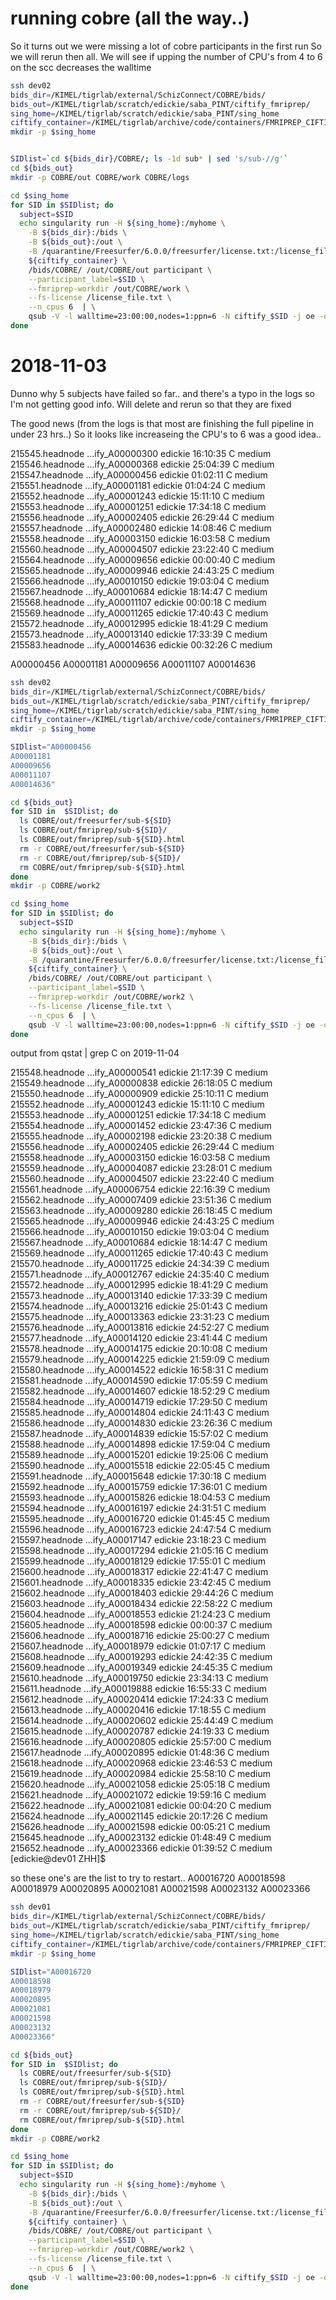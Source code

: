 # running cobre (all the way..)

So it turns out we were missing a lot of cobre participants in the first run
So we will rerun then all. We will see if upping the number of CPU's from 4 to 6 on the scc decreases the walltime


```sh
ssh dev02
bids_dir=/KIMEL/tigrlab/external/SchizConnect/COBRE/bids/
bids_out=/KIMEL/tigrlab/scratch/edickie/saba_PINT/ciftify_fmriprep/
sing_home=/KIMEL/tigrlab/scratch/edickie/saba_PINT/sing_home
ciftify_container=/KIMEL/tigrlab/archive/code/containers/FMRIPREP_CIFTIFY/tigrlab_fmriprep_ciftify_1.1.2-2.1.0-2018-10-12-dcfba6cc0add.img
mkdir -p $sing_home


SIDlist=`cd ${bids_dir}/COBRE/; ls -1d sub* | sed 's/sub-//g'`
cd ${bids_out}
mkdir -p COBRE/out COBRE/work COBRE/logs

cd $sing_home
for SID in $SIDlist; do
  subject=$SID
  echo singularity run -H ${sing_home}:/myhome \
    -B ${bids_dir}:/bids \
    -B ${bids_out}:/out \
    -B /quarantine/Freesurfer/6.0.0/freesurfer/license.txt:/license_file.txt \
    ${ciftify_container} \
    /bids/COBRE/ /out/COBRE/out participant \
    --participant_label=$SID \
    --fmriprep-workdir /out/COBRE/work \
    --fs-license /license_file.txt \
    --n_cpus 6  | \
    qsub -V -l walltime=23:00:00,nodes=1:ppn=6 -N ciftify_$SID -j oe -o ${bids_dir}/COBRE/logs;
done
```

# 2018-11-03

Dunno why 5 subjects have failed so far.. and there's a typo in the logs so I'm not getting good info.
Will delete and rerun so that they are fixed

The good news (from the logs is that most are finishing the full pipeline in under 23 hrs..)
So it looks like increaseing the CPU's to 6 was a good idea..

215545.headnode            ...ify_A00000300 edickie         16:10:35 C medium
215546.headnode            ...ify_A00000368 edickie         25:04:39 C medium
215547.headnode            ...ify_A00000456 edickie         01:02:11 C medium
215551.headnode            ...ify_A00001181 edickie         01:04:24 C medium
215552.headnode            ...ify_A00001243 edickie         15:11:10 C medium
215553.headnode            ...ify_A00001251 edickie         17:34:18 C medium
215556.headnode            ...ify_A00002405 edickie         26:29:44 C medium
215557.headnode            ...ify_A00002480 edickie         14:08:46 C medium
215558.headnode            ...ify_A00003150 edickie         16:03:58 C medium
215560.headnode            ...ify_A00004507 edickie         23:22:40 C medium
215564.headnode            ...ify_A00009656 edickie         00:00:40 C medium
215565.headnode            ...ify_A00009946 edickie         24:43:25 C medium
215566.headnode            ...ify_A00010150 edickie         19:03:04 C medium
215567.headnode            ...ify_A00010684 edickie         18:14:47 C medium
215568.headnode            ...ify_A00011107 edickie         00:00:18 C medium
215569.headnode            ...ify_A00011265 edickie         17:40:43 C medium
215572.headnode            ...ify_A00012995 edickie         18:41:29 C medium
215573.headnode            ...ify_A00013140 edickie         17:33:39 C medium
215583.headnode            ...ify_A00014636 edickie         00:32:26 C medium

A00000456
A00001181
A00009656
A00011107
A00014636
```sh
ssh dev02
bids_dir=/KIMEL/tigrlab/external/SchizConnect/COBRE/bids/
bids_out=/KIMEL/tigrlab/scratch/edickie/saba_PINT/ciftify_fmriprep/
sing_home=/KIMEL/tigrlab/scratch/edickie/saba_PINT/sing_home
ciftify_container=/KIMEL/tigrlab/archive/code/containers/FMRIPREP_CIFTIFY/tigrlab_fmriprep_ciftify_1.1.2-2.1.0-2018-10-12-dcfba6cc0add.img
mkdir -p $sing_home

SIDlist="A00000456
A00001181
A00009656
A00011107
A00014636"

cd ${bids_out}
for SID in  $SIDlist; do
  ls COBRE/out/freesurfer/sub-${SID}
  ls COBRE/out/fmriprep/sub-${SID}/
  ls COBRE/out/fmriprep/sub-${SID}.html
  rm -r COBRE/out/freesurfer/sub-${SID}
  rm -r COBRE/out/fmriprep/sub-${SID}/
  rm COBRE/out/fmriprep/sub-${SID}.html
done
mkdir -p COBRE/work2

cd $sing_home
for SID in $SIDlist; do
  subject=$SID
  echo singularity run -H ${sing_home}:/myhome \
    -B ${bids_dir}:/bids \
    -B ${bids_out}:/out \
    -B /quarantine/Freesurfer/6.0.0/freesurfer/license.txt:/license_file.txt \
    ${ciftify_container} \
    /bids/COBRE/ /out/COBRE/out participant \
    --participant_label=$SID \
    --fmriprep-workdir /out/COBRE/work2 \
    --fs-license /license_file.txt \
    --n_cpus 6  | \
    qsub -V -l walltime=23:00:00,nodes=1:ppn=6 -N ciftify_$SID -j oe -o ${bids_out}/COBRE/logs;
done
```

output from qstat | grep C on 2019-11-04

215548.headnode            ...ify_A00000541 edickie         21:17:39 C medium
215549.headnode            ...ify_A00000838 edickie         26:18:05 C medium
215550.headnode            ...ify_A00000909 edickie         25:10:11 C medium
215552.headnode            ...ify_A00001243 edickie         15:11:10 C medium
215553.headnode            ...ify_A00001251 edickie         17:34:18 C medium
215554.headnode            ...ify_A00001452 edickie         23:47:36 C medium
215555.headnode            ...ify_A00002198 edickie         23:20:38 C medium
215556.headnode            ...ify_A00002405 edickie         26:29:44 C medium
215558.headnode            ...ify_A00003150 edickie         16:03:58 C medium
215559.headnode            ...ify_A00004087 edickie         23:28:01 C medium
215560.headnode            ...ify_A00004507 edickie         23:22:40 C medium
215561.headnode            ...ify_A00006754 edickie         22:16:39 C medium
215562.headnode            ...ify_A00007409 edickie         23:51:36 C medium
215563.headnode            ...ify_A00009280 edickie         26:18:45 C medium
215565.headnode            ...ify_A00009946 edickie         24:43:25 C medium
215566.headnode            ...ify_A00010150 edickie         19:03:04 C medium
215567.headnode            ...ify_A00010684 edickie         18:14:47 C medium
215569.headnode            ...ify_A00011265 edickie         17:40:43 C medium
215570.headnode            ...ify_A00011725 edickie         24:34:39 C medium
215571.headnode            ...ify_A00012767 edickie         24:35:40 C medium
215572.headnode            ...ify_A00012995 edickie         18:41:29 C medium
215573.headnode            ...ify_A00013140 edickie         17:33:39 C medium
215574.headnode            ...ify_A00013216 edickie         25:01:43 C medium
215575.headnode            ...ify_A00013363 edickie         23:31:23 C medium
215576.headnode            ...ify_A00013816 edickie         24:52:27 C medium
215577.headnode            ...ify_A00014120 edickie         23:41:44 C medium
215578.headnode            ...ify_A00014175 edickie         20:10:08 C medium
215579.headnode            ...ify_A00014225 edickie         21:59:09 C medium
215580.headnode            ...ify_A00014522 edickie         16:58:31 C medium
215581.headnode            ...ify_A00014590 edickie         17:05:59 C medium
215582.headnode            ...ify_A00014607 edickie         18:52:29 C medium
215584.headnode            ...ify_A00014719 edickie         17:29:50 C medium
215585.headnode            ...ify_A00014804 edickie         24:11:43 C medium
215586.headnode            ...ify_A00014830 edickie         23:26:36 C medium
215587.headnode            ...ify_A00014839 edickie         15:57:02 C medium
215588.headnode            ...ify_A00014898 edickie         17:59:04 C medium
215589.headnode            ...ify_A00015201 edickie         19:25:06 C medium
215590.headnode            ...ify_A00015518 edickie         22:05:45 C medium
215591.headnode            ...ify_A00015648 edickie         17:30:18 C medium
215592.headnode            ...ify_A00015759 edickie         17:36:01 C medium
215593.headnode            ...ify_A00015826 edickie         18:04:53 C medium
215594.headnode            ...ify_A00016197 edickie         24:31:51 C medium
215595.headnode            ...ify_A00016720 edickie         01:45:45 C medium
215596.headnode            ...ify_A00016723 edickie         24:47:54 C medium
215597.headnode            ...ify_A00017147 edickie         23:18:23 C medium
215598.headnode            ...ify_A00017294 edickie         21:05:16 C medium
215599.headnode            ...ify_A00018129 edickie         17:55:01 C medium
215600.headnode            ...ify_A00018317 edickie         22:41:47 C medium
215601.headnode            ...ify_A00018335 edickie         23:42:45 C medium
215602.headnode            ...ify_A00018403 edickie         29:44:26 C medium
215603.headnode            ...ify_A00018434 edickie         22:58:22 C medium
215604.headnode            ...ify_A00018553 edickie         21:24:23 C medium
215605.headnode            ...ify_A00018598 edickie         00:00:37 C medium
215606.headnode            ...ify_A00018716 edickie         25:00:27 C medium
215607.headnode            ...ify_A00018979 edickie         01:07:17 C medium
215608.headnode            ...ify_A00019293 edickie         24:42:35 C medium
215609.headnode            ...ify_A00019349 edickie         24:45:35 C medium
215610.headnode            ...ify_A00019750 edickie         23:34:13 C medium
215611.headnode            ...ify_A00019888 edickie         16:55:33 C medium
215612.headnode            ...ify_A00020414 edickie         17:24:33 C medium
215613.headnode            ...ify_A00020416 edickie         17:18:55 C medium
215614.headnode            ...ify_A00020602 edickie         25:44:49 C medium
215615.headnode            ...ify_A00020787 edickie         24:19:33 C medium
215616.headnode            ...ify_A00020805 edickie         25:57:00 C medium
215617.headnode            ...ify_A00020895 edickie         01:48:36 C medium
215618.headnode            ...ify_A00020968 edickie         23:46:53 C medium
215619.headnode            ...ify_A00020984 edickie         25:58:10 C medium
215620.headnode            ...ify_A00021058 edickie         25:05:18 C medium
215621.headnode            ...ify_A00021072 edickie         19:59:16 C medium
215622.headnode            ...ify_A00021081 edickie         00:04:20 C medium
215624.headnode            ...ify_A00021145 edickie         20:17:26 C medium
215626.headnode            ...ify_A00021598 edickie         00:05:21 C medium
215645.headnode            ...ify_A00023132 edickie         01:48:49 C medium
215652.headnode            ...ify_A00023366 edickie         01:39:52 C medium
[edickie@dev01 ZHH]$

so these one's are the list to try to restart..
A00016720
A00018598
A00018979
A00020895
A00021081
A00021598
A00023132
A00023366

```sh
ssh dev01
bids_dir=/KIMEL/tigrlab/external/SchizConnect/COBRE/bids/
bids_out=/KIMEL/tigrlab/scratch/edickie/saba_PINT/ciftify_fmriprep/
sing_home=/KIMEL/tigrlab/scratch/edickie/saba_PINT/sing_home
ciftify_container=/KIMEL/tigrlab/archive/code/containers/FMRIPREP_CIFTIFY/tigrlab_fmriprep_ciftify_1.1.2-2.1.0-2018-10-12-dcfba6cc0add.img
mkdir -p $sing_home

SIDlist="A00016720
A00018598
A00018979
A00020895
A00021081
A00021598
A00023132
A00023366"

cd ${bids_out}
for SID in  $SIDlist; do
  ls COBRE/out/freesurfer/sub-${SID}
  ls COBRE/out/fmriprep/sub-${SID}/
  ls COBRE/out/fmriprep/sub-${SID}.html
  rm -r COBRE/out/freesurfer/sub-${SID}
  rm -r COBRE/out/fmriprep/sub-${SID}/
  rm COBRE/out/fmriprep/sub-${SID}.html
done
mkdir -p COBRE/work2

cd $sing_home
for SID in $SIDlist; do
  subject=$SID
  echo singularity run -H ${sing_home}:/myhome \
    -B ${bids_dir}:/bids \
    -B ${bids_out}:/out \
    -B /quarantine/Freesurfer/6.0.0/freesurfer/license.txt:/license_file.txt \
    ${ciftify_container} \
    /bids/COBRE/ /out/COBRE/out participant \
    --participant_label=$SID \
    --fmriprep-workdir /out/COBRE/work2 \
    --fs-license /license_file.txt \
    --n_cpus 6  | \
    qsub -V -l walltime=23:00:00,nodes=1:ppn=6 -N ciftify_$SID -j oe -o ${bids_out}/COBRE/logs;
done
```
